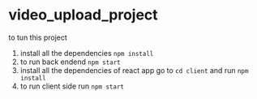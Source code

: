 # video_upload_project

to tun this project

1.  install all the dependencies `npm install`
2.  to run back endend `npm start`
3.  install all the dependencies of react app go to `cd client` and run `npm install`
4.  to run client side run `npm start`
